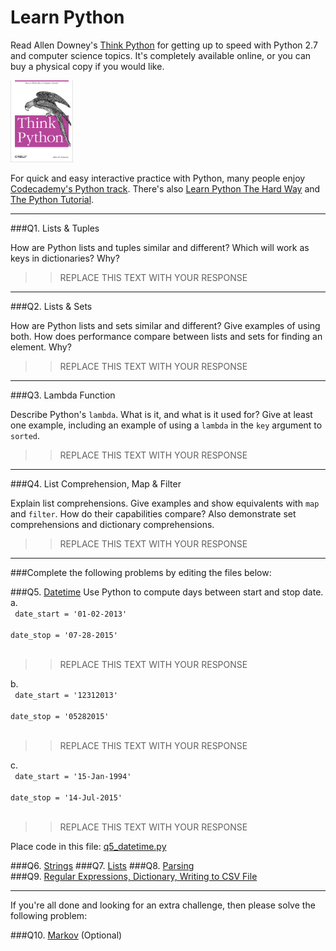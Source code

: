 # Learn Python

Read Allen Downey's [Think Python](http://www.greenteapress.com/thinkpython/) for getting up to speed with Python 2.7 and computer science topics. It's completely available online, or you can buy a physical copy if you would like.

<a href="http://www.greenteapress.com/thinkpython/"><img src="img/think_python.png" style="width: 100px;" target="_blank"></a>

For quick and easy interactive practice with Python, many people enjoy [Codecademy's Python track](http://www.codecademy.com/en/tracks/python). There's also [Learn Python The Hard Way](http://learnpythonthehardway.org/book/) and [The Python Tutorial](https://docs.python.org/2/tutorial/).

---

###Q1. Lists &amp; Tuples

How are Python lists and tuples similar and different? Which will work as keys in dictionaries? Why?

>> REPLACE THIS TEXT WITH YOUR RESPONSE

---

###Q2. Lists &amp; Sets

How are Python lists and sets similar and different? Give examples of using both. How does performance compare between lists and sets for finding an element. Why?

>> REPLACE THIS TEXT WITH YOUR RESPONSE

---

###Q3. Lambda Function

Describe Python's `lambda`. What is it, and what is it used for? Give at least one example, including an example of using a `lambda` in the `key` argument to `sorted`.

>> REPLACE THIS TEXT WITH YOUR RESPONSE

---

###Q4. List Comprehension, Map &amp; Filter

Explain list comprehensions. Give examples and show equivalents with `map` and `filter`. How do their capabilities compare? Also demonstrate set comprehensions and dictionary comprehensions.

>> REPLACE THIS TEXT WITH YOUR RESPONSE

---

###Complete the following problems by editing the files below:

###Q5. [Datetime](python/q5_datetime.py)
Use Python to compute days between start and stop date.   
a.  
<code>
date_start = '01-02-2013'  
date_stop = '07-28-2015'   
</code>

>> REPLACE THIS TEXT WITH YOUR RESPONSE

b.  
<code>
date_start = '12312013'  
date_stop = '05282015'  
</code>

>> REPLACE THIS TEXT WITH YOUR RESPONSE

c.  
<code>
date_start = '15-Jan-1994'  
date_stop = '14-Jul-2015'  
</code>

>> REPLACE THIS TEXT WITH YOUR RESPONSE  

Place code in this file: [q5_datetime.py](python/q5_datetime.py)

###Q6. [Strings](python/q6_strings.py)
###Q7. [Lists](python/q7_lists.py)
###Q8. [Parsing](python/q8_parsing.py)  
###Q9. [Regular Expressions, Dictionary, Writing to CSV File](q9_python/q9_advanced.py)

--- 

If you're all done and looking for an extra challenge, then please solve the following problem:

###Q10. [Markov](python/q10_markov.py) (Optional)



